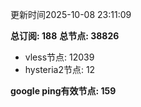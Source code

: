 更新时间2025-10-08 23:11:09

**总订阅: 188**
**总节点: 38826**
- vless节点: 12039
- hysteria2节点: 12

**google ping有效节点: 159**

